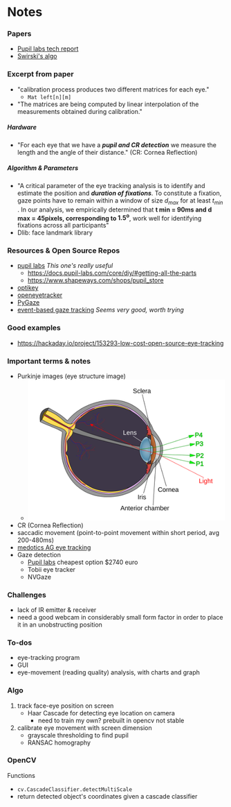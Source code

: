 
# Notes

### Papers
- [Pupil labs tech report](https://arxiv.org/pdf/1405.0006.pdf)
- [Swirski's algo](https://www.cl.cam.ac.uk/research/rainbow/projects/pupiltracking/files/Swirski,%20Bulling,%20Dodgson%20-%202012%20-%20Robust%20real-time%20pupil%20tracking%20in%20highly%20off-axis%20images.pdf)
### Excerpt from paper

- "calibration process produces two different matrices for each eye."
    - ```Mat left[n][m]```
- "The matrices are being computed by linear interpolation of the
measurements obtained during calibration."

##### Hardware

- "For each eye that
we have a ***pupil and CR detection*** we measure the length and the angle of their distance."
    (CR: Cornea Reflection)

##### Algorithm & Parameters

- "A critical parameter of the eye tracking analysis is to identify and estimate the position and
***duration of fixations***. To constitute a fixation, gaze points have to remain within a window of size $d _{max}$ for
at least $t _{min}$ .
In our analysis, we empirically determined that **t min = 90ms and d max = 45pixels, corresponding to $1.5^\text{o}$**, work well for identifying fixations across all participants"
- Dlib: face landmark library

### Resources & Open Source Repos
- [pupil labs](https://pupil-labs.com/products/core/) <em>This one's really useful</em> 
    - https://docs.pupil-labs.com/core/diy/#getting-all-the-parts
    - https://www.shapeways.com/shops/pupil_store
- [optikey](https://github.com/OptiKey/OptiKey/wiki)
- [openeyetracker](https://open-neuroscience.com/post/openeyetrack_an_open_source_high_speed_eyetracker/)
- [PyGaze](http://www.pygaze.org/)
- [event-based gaze tracking](https://www.computationalimaging.org/publications/event-based-eye-tracking/) <em>Seems very good, worth trying</em>

### Good examples
- https://hackaday.io/project/153293-low-cost-open-source-eye-tracking

### Important terms & notes
- Purkinje images (eye structure image)
    - ![Four reflections of purkinje image](./docs/purkinjereflection.svg)
- CR (Cornea Reflection)
- saccadic movement (point-to-point movement within short period, avg 200-480ms)
- [medotics AG eye tracking](http://medotics.com/metsio.php)
- Gaze detection
    - [Pupil labs](http://www.pygaze.org/) cheapest option $2740 euro
    - Tobii eye tracker
    - NVGaze

### Challenges

- lack of IR emitter & receiver
- need a good webcam in considerably small form factor in order to place it in an unobstructing position

### To-dos

- eye-tracking program
- GUI
- eye-movement (reading quality) analysis, with charts and graph

### Algo

1. track face-eye position on screen 
    - Haar Cascade for detecting eye location on camera
        - need to train my own? prebuilt in opencv not stable
2. calibrate eye movement with screen dimension
    - grayscale thresholding to find pupil
    - RANSAC homography

### OpenCV
Functions
- ```cv.CascadeClassifier.detectMultiScale```
- return detected object's coordinates given a cascade classifier

